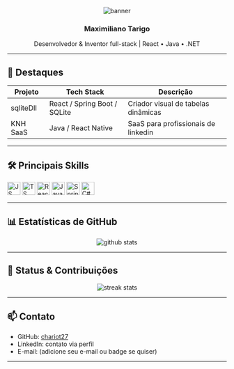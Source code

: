 <p align="center">
  <img src="https://capsule-render.vercel.app/api?type=waving&color=gradient&height=120&text=Olá%2C%20Bem%20vindo%20.%20.%20." alt="banner"/>
</p>

<h3 align="center">Maximiliano Tarigo</h3>
<p align="center">Desenvolvedor & Inventor full-stack | React • Java • .NET</p>

---

## 🚀 Destaques
| Projeto    | Tech Stack                  | Descrição                            |
|------------|-----------------------------|--------------------------------------|
| sqliteDll  | React / Spring Boot / SQLite| Criador visual de tabelas dinâmicas  |
| KNH SaaS | Java / React Native    | SaaS para profissionais de linkedin  |

---

## 🛠 Principais Skills
<p align="left">
  <img src="https://cdn.jsdelivr.net/gh/devicons/devicon/icons/javascript/javascript-original.svg" alt="JS" width="30"/>
  <img src="https://cdn.jsdelivr.net/gh/devicons/devicon/icons/typescript/typescript-original.svg" alt="TS" width="30"/>
  <img src="https://cdn.jsdelivr.net/gh/devicons/devicon/icons/react/react-original.svg" alt="React" width="30"/>
  <img src="https://cdn.jsdelivr.net/gh/devicons/devicon/icons/java/java-original.svg" alt="Java" width="30"/>
  <img src="https://cdn.jsdelivr.net/gh/devicons/devicon/icons/spring/spring-original.svg" alt="Spring" width="30"/>
  <img src="https://cdn.jsdelivr.net/gh/devicons/devicon/icons/csharp/csharp-original.svg" alt="C#" width="30"/>
</p>


---

## 📊 Estatísticas de GitHub

<p align="center">
  <img src="https://github-readme-stats.vercel.app/api?username=chariot27&show_icons=true&theme=radical" alt="github stats"/>
</p>

---

## 🔄 Status & Contribuições

<p align="center">
  <img src="https://github-readme-streak-stats.herokuapp.com/?user=chariot27&theme=dark" alt="streak stats"/>
</p>

---

## 📫 Contato

- GitHub: [chariot27](https://github.com/chariot27)  
- LinkedIn: contato via perfil  
- E-mail: (adicione seu e-mail ou badge se quiser)

---
 
